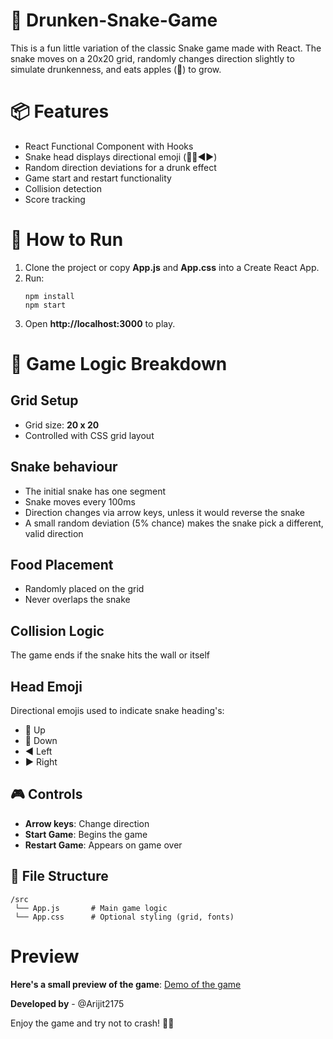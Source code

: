 # 🥴 Drunken-Snake-Game
This is a fun little variation of the classic Snake game made with React. The snake moves on a 20x20 grid, randomly changes direction slightly to simulate drunkenness, and eats apples (🍎) to grow.

# 📦 Features
- React Functional Component with Hooks
- Snake head displays directional emoji (🔼🔽◀️▶️)
- Random direction deviations for a drunk effect
- Game start and restart functionality
- Collision detection
- Score tracking

# 🚀 How to Run
1. Clone the project or copy **App.js** and **App.css** into a Create React App.
2. Run:
   ```
   npm install
   npm start
   ```
3. Open **http://localhost:3000** to play.

# 🧠 Game Logic Breakdown
## Grid Setup
- Grid size: **20 x 20**
- Controlled with CSS grid layout

## Snake behaviour
- The initial snake has one segment
- Snake moves every 100ms
- Direction changes via arrow keys, unless it would reverse the snake
- A small random deviation (5% chance) makes the snake pick a different, valid direction

## Food Placement
- Randomly placed on the grid
- Never overlaps the snake

## Collision Logic
The game ends if the snake hits the wall or itself

## Head Emoji
Directional emojis used to indicate snake heading's: 
- **🔼** Up
- **🔽** Down
- **◀️** Left
- **▶️** Right

## 🎮 Controls
- **Arrow keys**: Change direction
- **Start Game**: Begins the game
- **Restart Game**: Appears on game over

## 📁 File Structure
```
/src
 └── App.js       # Main game logic
 └── App.css      # Optional styling (grid, fonts)
```

# Preview
**Here's a small preview of the game**:
[Demo of the game](../drunken_snake.png)

**Developed by** - @Arijit2175

Enjoy the game and try not to crash! 🍻🐍